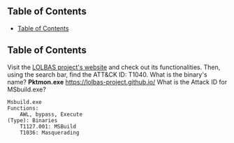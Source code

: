 ## Table of Contents

  - [Table of Contents](#Table\of\Contents)

## Table of Contents



Visit the [LOLBAS project's website](https://lolbas-project.github.io/) and check out its functionalities. Then, using the search bar, find the ATT&CK ID: T1040. What is the binary's name?
**Pktmon.exe**
https://lolbas-project.github.io/
What is the Attack ID for MSbuild.exe?
```plaintext
Msbuild.exe	
Functions:
	AWL, bypass, Execute
(Type): Binaries	
	T1127.001: MSBuild
	T1036: Masquerading
```

